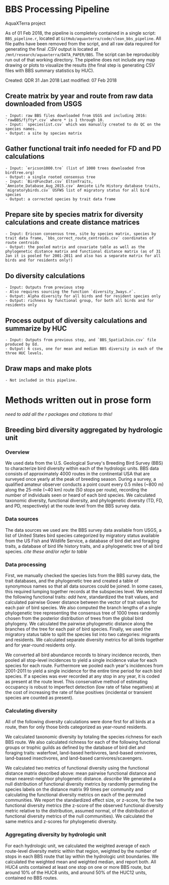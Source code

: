 # BBS Processing Pipeline

AquaXTerra project

As of 01 Feb 2018, the pipeline is completely contained in a single script: `BBS_pipeline.r`, located at `GitHub/aquaxterra/code/clean_bbs_pipeline`. All file paths have been removed from the script, and all raw data required for generating the final .CSV output is located at `/mnt/research/aquaxterra/DATA_PAPER/BBS`. The script can be reproducibly run out of that working directory. The pipeline does not include any map drawing or plots to visualize the results (the final step is generating CSV files with BBS summary statistics by HUC).

Created: QDR 31 Jan 2018
Last modified: 07 Feb 2018

## Create matrix by year and route from raw data downloaded from USGS

	- Input: raw BBS files downloaded from USGS and including 2016: `rawBBS/fifty*.csv` where * is 1 through 10.
	- Input: `specieslist.csv` which was manually created to do QC on the species names.
	- Output: a site by species matrix

## Gather functional trait info needed for FD and PD calculations

	- Input: `ericson1000.tre` (list of 1000 trees downloaded from birdtree.org)
	- Output: a single rooted consensus tree
	- Input: `BirdFuncDat.csv` EltonTraits, `Amniote_Database_Aug_2015.csv` Amniote Life History database traits, `migratorybirds.csv` USFWS list of migratory status for all bird species
	- Output: a corrected species by trait data frame

## Prepare site by species matrix for diversity calculations and create distance matrices

	- Input: Ericson consensus tree, site by species matrix, species by trait data frame, `bbs_correct_route_centroids.csv` coordinates of route centroids
	- Output: the pooled matrix and covariate table as well as the phylogenetic distance matrix and functional distance matrix (as of 31 Jan it is pooled for 2001-2011 and also has a separate matrix for all birds and for residents only!)

## Do diversity calculations

	- Input: Outputs from previous step
	- Also requires sourcing the function `diversity_3ways.r`.
	- Output: Alpha diversity for all birds and for resident species only
	- Output: richness by functional group, for both all birds and for residents only 

## Process output of diversity calculations and summarize by HUC

	- Input: Outputs from previous step, and `BBS_SpatialJoin.csv` file produced by Ed.
	- Output: 6 csvs, one for mean and median BBS diversity in each of the three HUC levels.

## Draw maps and make plots
	
	- Not included in this pipeline.

# Methods written out in prose form

*need to add all the r packages and citations to this!*

## Breeding bird diversity aggregated by hydrologic unit 

### Overview

We used data from the U.S. Geological Survey's Breeding Bird Survey (BBS) to characterize bird diversity within each of the hydrologic units. BBS data consists of approximately 4000 routes in the continental USA that are surveyed once yearly at the peak of breeding season. During a survey, a qualified amateur observer conducts a point count every 0.5 miles (~800 m) along the 25-mile (~40 km) route (50 stops per route), recording the number of individuals seen or heard of each bird species. We calculated taxonomic diversity, functional diversity, and phylogenetic diversity (TD, FD, and PD, respectively) at the route level from the BBS survey data. 

### Data sources

The data sources we used are: the BBS survey data available from USGS, a list of United States bird species categorized by migratory status available from the US Fish and Wildlife Service, a database of bird diet and foraging traits, a database of bird life history traits, and a phylogenetic tree of all bird species. *cite these and/or refer to table*

### Data processing

First, we manually checked the species lists from the BBS survey data, the trait databases, and the phylogenetic tree and created a table of synonymous names so that all data sources could be joined. In some cases, this required lumping together records at the subspecies level. We selected the following functional traits: *add here*, standardized the trait values, and calculated pairwise Gower distance between the vector of trait values for each pair of bird species. We also computed the branch lengths of a single phylogenetic tree representing the consensus tree of 1000 trees randomly chosen from the posterior distribution of trees from the global bird phylogeny. We calculated the pairwise phylogenetic distance along the branches of the tree for each pair of bird species. Finally, we used the migratory status table to split the species list into two categories: migrants and residents. We calculated separate diversity metrics for all birds together and for year-round residents only.

We converted all bird abundance records to binary incidence records, then pooled all stop-level incidences to yield a single incidence value for each species for each route. Furthermore we pooled each year's incidences from 2001-2011 to yield a single incidence for the entire time period for each bird species. If a species was ever recorded at any stop in any year, it is coded as present at the route level. This conservative method of estimating occupancy is robust to imperfect detection (low rate of false negatives) at the cost of increasing the rate of false positives (incidental or transient species are counted as present).

### Calculating diversity

All of the following diversity calculations were done first for all birds at a route, then for only those birds categorized as year-round residents.

We calculated taxonomic diversity by totaling the species richness for each BBS route. We also calculated richness for each of the following functional groups or trophic guilds as defined by the database of bird diet and foraging traits: waterfowl, land-based herbivores, land-based omnivores, land-bassed insectivores, and land-based carnivores/scavengers. 

We calculated two metrics of functional diversity using the functional distance matrix described above: mean pairwise functional distance and mean nearest-neighbor phylogenetic distance. *describe* We generated a null distribution of functional diversity metrics by randomly permuting the species labels on the distance matrix 99 times per community and calculating the functional diversity metrics on each of the permuted communities. We report the standardized effect size, or z-score, for the two functional diversity metrics (the z-score of the observed functional diversity metric relative to the distribution, assumed normal, of the distribution of functional diversity metrics of the null communities). We calculated the same metrics and z-scores for phylogenetic diversity.

### Aggregating diversity by hydrologic unit

For each hydrologic unit, we calculated the weighted average of each route-level diversity metric within that region, weighted by the number of stops in each BBS route that lay within the hydrologic unit boundaries. We calculated the weighted mean and weighted median, and report both. All HUC4 units contained at least one stop on one or more BBS route, but around 10% of the HUC8 units, and around 50% of the HUC12 units, contained no BBS routes.